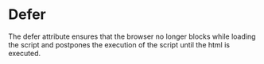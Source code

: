 # Defer
The defer attribute ensures that the browser no longer blocks while loading the script and postpones the execution of the script until the html is executed.
